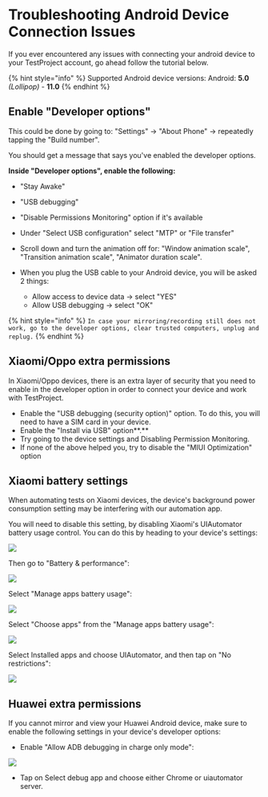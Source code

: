 # Troubleshooting Android Device Connection Issues

If you ever encountered any issues with connecting your android device to your TestProject account, go ahead follow the tutorial below.

{% hint style="info" %}
Supported Android device versions: Android: **5.0** _(Lollipop)_ - **11.0**
{% endhint %}

## **Enable "Developer options"**

This could be done by going to: "Settings" -> "About Phone" -> repeatedly tapping the "Build number".

You should get a message that says you've enabled the developer options.

**Inside "Developer options", enable the following:**

* "Stay Awake"
* "USB debugging"
* "Disable Permissions Monitoring" option if it's available
* Under "Select USB configuration" select "MTP" or "File transfer"
* Scroll down and turn the animation off for: "Window animation scale", "Transition animation scale", "Animator duration scale".
*   When you plug the USB cable to your Android device, you will be asked 2 things:

    * Allow access to device data -> select "YES"
    * Allow USB debugging -> select "OK"



{% hint style="info" %}
`In case your mirroring/recording still does not work, go to the developer options, clear trusted computers, unplug and replug.`
{% endhint %}

## **Xiaomi/Oppo extra permissions**

In Xiaomi/Oppo devices, there is an extra layer of security that you need to enable in the developer option in order to connect your device and work with TestProject.

* Enable the "USB debugging (security option)" option. To do this, you will need to have a SIM card in your device.
* Enable the "Install via USB" option**.**
* Try going to the device settings and Disabling Permission Monitoring.
* If none of the above helped you, try to disable the "MIUI Optimization" option

## **Xiaomi battery settings**

When automating tests on Xiaomi devices, the device's background power consumption setting may be interfering with our automation app.

You will need to disable this setting, by disabling Xiaomi's UIAutomator battery usage control. You can do this by heading to your device's settings:

![](<../../.gitbook/assets/1 (3).png>)

Then go to "Battery & performance":

![](<../../.gitbook/assets/2 (3).png>)

Select "Manage apps battery usage":

![](<../../.gitbook/assets/3 (4).png>)

Select "Choose apps" from the "Manage apps battery usage":

![](<../../.gitbook/assets/4 (4).png>)

Select Installed apps and choose UIAutomator, and then tap on "No restrictions":

![](<../../.gitbook/assets/5 (4).png>)

**Huawei extra permissions**
----------------------------

If you cannot mirror and view your Huawei Android device, make sure to enable the following settings in your device's developer options:

* Enable "Allow ADB debugging in charge only mode":

![](../../.gitbook/assets/6.jpg)

*  Tap on Select debug app and choose either Chrome or uiautomator server.
